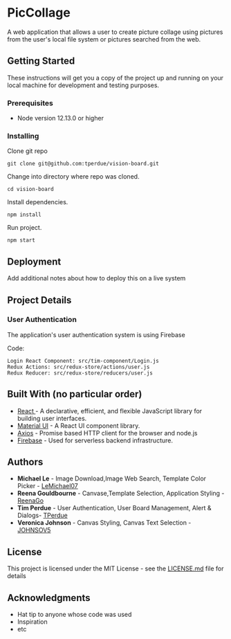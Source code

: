 # PicCollage

A web application that allows a user to create picture collage using pictures from the user's local file system or pictures searched from the web.

## Getting Started

These instructions will get you a copy of the project up and running on your local machine for development and testing purposes. 

### Prerequisites

 * Node version 12.13.0 or higher


### Installing

Clone git repo

```
git clone git@github.com:tperdue/vision-board.git
```

Change into directory where repo was cloned.

```
cd vision-board
```

Install dependencies.

```
npm install 
```

Run project.

```
npm start 
```





## Deployment

Add additional notes about how to deploy this on a live system

## Project Details

### User Authentication

The application's user authentication system is using Firebase

Code:
```
Login React Component: src/tim-component/Login.js 
Redux Actions: src/redux-store/actions/user.js
Redux Reducer: src/redux-store/reducers/user.js

```

## Built With (no particular order)

* [React ](https://github.com/facebook/react) - A declarative, efficient, and flexible JavaScript library for building user interfaces. 
* [Material UI](https://github.com/mui-org/material-ui) - A React UI component library.
* [Axios](https://github.com/axios/axios) - Promise based HTTP client for the browser and node.js
* [Firebase](https://github.com/firebase/firebase-js-sdk) - Used for serverless backend infrastructure.

## Authors

* **Michael Le** - Image Download,Image Web Search, Template Color Picker - [LeMichael07](https://github.com/LeMichael07)
* **Reena Gouldbourne** - Canvase,Template Selection, Application Styling - [ReenaGo](https://github.com/ReenaGo)
* **Tim Perdue** - User Authentication, User Board Management, Alert & Dialogs- [TPerdue](https://github.com/tperdue)
* **Veronica Johnson** - Canvas Styling, Canvas Text Selection - [JOHNSOV5](https://github.com/JOHNSOV5)





## License

This project is licensed under the MIT License - see the [LICENSE.md](LICENSE.md) file for details

## Acknowledgments

* Hat tip to anyone whose code was used
* Inspiration
* etc
